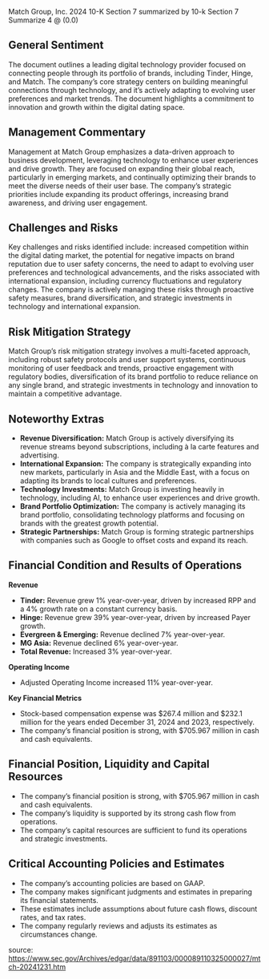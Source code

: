 Match Group, Inc. 2024 10-K Section 7 summarized by 10-k Section 7 Summarize 4 @ (0.0)


## General Sentiment

The document outlines a leading digital technology provider focused on connecting people through its portfolio of brands, including Tinder, Hinge, and Match. The company’s core strategy centers on building meaningful connections through technology, and it’s actively adapting to evolving user preferences and market trends. The document highlights a commitment to innovation and growth within the digital dating space.

## Management Commentary

Management at Match Group emphasizes a data-driven approach to business development, leveraging technology to enhance user experiences and drive growth. They are focused on expanding their global reach, particularly in emerging markets, and continually optimizing their brands to meet the diverse needs of their user base. The company’s strategic priorities include expanding its product offerings, increasing brand awareness, and driving user engagement.

## Challenges and Risks

Key challenges and risks identified include: increased competition within the digital dating market, the potential for negative impacts on brand reputation due to user safety concerns, the need to adapt to evolving user preferences and technological advancements, and the risks associated with international expansion, including currency fluctuations and regulatory changes. The company is actively managing these risks through proactive safety measures, brand diversification, and strategic investments in technology and international expansion.

## Risk Mitigation Strategy

Match Group’s risk mitigation strategy involves a multi-faceted approach, including robust safety protocols and user support systems, continuous monitoring of user feedback and trends, proactive engagement with regulatory bodies, diversification of its brand portfolio to reduce reliance on any single brand, and strategic investments in technology and innovation to maintain a competitive advantage.

## Noteworthy Extras

*   **Revenue Diversification:** Match Group is actively diversifying its revenue streams beyond subscriptions, including à la carte features and advertising.
*   **International Expansion:** The company is strategically expanding into new markets, particularly in Asia and the Middle East, with a focus on adapting its brands to local cultures and preferences.
*   **Technology Investments:** Match Group is investing heavily in technology, including AI, to enhance user experiences and drive growth.
*   **Brand Portfolio Optimization:** The company is actively managing its brand portfolio, consolidating technology platforms and focusing on brands with the greatest growth potential.
*   **Strategic Partnerships:** Match Group is forming strategic partnerships with companies such as Google to offset costs and expand its reach.

##  Financial Condition and Results of Operations

**Revenue**

*   **Tinder:** Revenue grew 1% year-over-year, driven by increased RPP and a 4% growth rate on a constant currency basis.
*   **Hinge:** Revenue grew 39% year-over-year, driven by increased Payer growth.
*   **Evergreen & Emerging:** Revenue declined 7% year-over-year.
*   **MG Asia:** Revenue declined 6% year-over-year.
*   **Total Revenue:** Increased 3% year-over-year.

**Operating Income**

*   Adjusted Operating Income increased 11% year-over-year.

**Key Financial Metrics**

*   Stock-based compensation expense was $267.4 million and $232.1 million for the years ended December 31, 2024 and 2023, respectively.
*   The company’s financial position is strong, with $705.967 million in cash and cash equivalents.

##  Financial Position, Liquidity and Capital Resources

*   The company’s financial position is strong, with $705.967 million in cash and cash equivalents.
*   The company’s liquidity is supported by its strong cash flow from operations.
*   The company’s capital resources are sufficient to fund its operations and strategic investments.

##  Critical Accounting Policies and Estimates

*   The company’s accounting policies are based on GAAP.
*   The company makes significant judgments and estimates in preparing its financial statements.
*   These estimates include assumptions about future cash flows, discount rates, and tax rates.
*   The company regularly reviews and adjusts its estimates as circumstances change.


source: https://www.sec.gov/Archives/edgar/data/891103/000089110325000027/mtch-20241231.htm